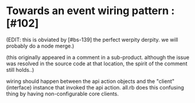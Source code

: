 # Towards an event wiring pattern :[#102]

(EDIT: this is obviated by [#bs-139] the perfect werpity derpity. we will
probably do a node merge.)

(this originally appeared in a comment in a sub-product. although the
issue was resolved in the source code at that location, the spirit of
the comment still holds..)

wiring should happen between the api action objects and the "client"
(interface) instance that invoked the api action.
all.rb does this confusing thing by having non-configurable core
clients.
